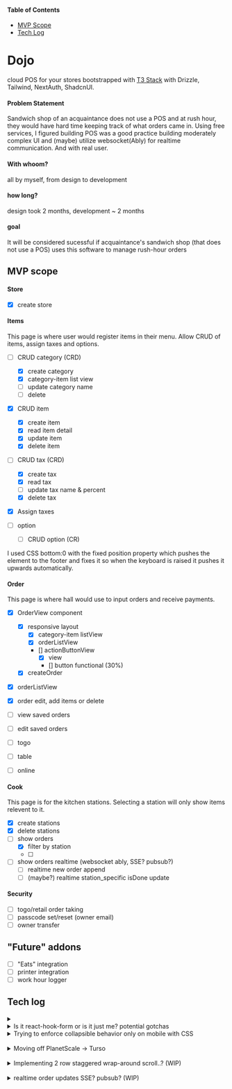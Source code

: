 #### Table of Contents

- [MVP Scope](#mvp-scope)
- [Tech Log](#tech-log)

# Dojo

cloud POS for your stores bootstrapped with [T3 Stack](https://create.t3.gg/) with Drizzle, Tailwind, NextAuth, ShadcnUI.

#### Problem Statement

Sandwich shop of an acquaintance does not use a POS and at rush hour, they would have hard time keeping track of what orders came in. Using free services, I figured building POS was a good practice building moderately complex UI and (maybe) utilize websocket(Ably) for realtime communication. And with real user.

#### With whoom?

all by myself, from design to development

#### how long?

design took 2 months, development ~ 2 months

#### goal

It will be considered sucessful if acquaintance's sandwich shop (that does not use a POS) uses this software to manage rush-hour orders

## MVP scope

#### Store

- [x] create store

#### Items

This page is where user would register items in their menu. Allow CRUD of items, assign taxes and options.

- [ ] CRUD category (CRD)

  - [x] create category
  - [x] category-item list view
  - [ ] update category name
  - [ ] delete

- [x] CRUD item

  - [x] create item
  - [x] read item detail
  - [x] update item
  - [x] delete item

- [ ] CRUD tax (CRD)

  - [x] create tax
  - [x] read tax
  - [ ] update tax name & percent
  - [x] delete tax

- [x] Assign taxes

- [ ] option
  - [ ] CRUD option (CR)

I used CSS bottom:0 with the fixed position property which pushes the element to the footer and fixes it so when the keyboard is raised it pushes it upwards automatically.

#### Order

This page is where hall would use to input orders and receive payments.

- [x] OrderView component

  - [x] responsive layout
    - [x] category-item listView
    - [x] orderListView
    - [] actionButtonView
      - [x] view
      - [] button functional (30%)
  - [x] createOrder

- [x] orderListView
- [x] order edit, add items or delete
- [ ] view saved orders
- [ ] edit saved orders

- [ ] togo
- [ ] table
- [ ] online

#### Cook

This page is for the kitchen stations. Selecting a station will only show items relevent to it.

- [x] create stations
- [x] delete stations
- [ ] show orders
  - [x] filter by station
  - [ ]
- [ ] show orders realtime (websocket ably, SSE? pubsub?)
  - [ ] realtime new order append
  - [ ] (maybe?) realtime station_specific isDone update

#### Security

- [ ] togo/retail order taking
- [ ] passcode set/reset (owner email)
- [ ] owner transfer

## "Future" addons

- [ ] "Eats" integration
- [ ] printer integration
- [ ] work hour logger

## Tech log

<details>
<summary>
</summary>

TODO: talk about option schema (multiple item ref OR single) & start small with multi selectable.

boolean
select one (1~many, toggle only one)
select

number of togglable
toggle at least...
toggle at most...

4 selectable, toggle 0~1

Initially, I was trying to build the most complete modifier, but decided against it and reined back a little.

I decided to first build "multi choice toggle". With [# of choices, min choices, max choices], I can effectively cover single choice on/off, multi-choice choose none ~ all.

With # of choices, a choice name & choice cost

Options with counters, more akin to drink category will be implemented later with

I thought about allowing items point to same modifiers, but it would be messy in cases where the

It is better to keep modifiers separate, but allow user to copy & edit from other item modifiers.

</details>

<details>
<summary>
Is it react-hook-form or is it just me? potential gotchas
</summary>

<br/>
TLDR;

1. `watch("numberField",{default:0})` does not return a number (returns string for some reason)
2. If you use useFieldArray with useForm (and have defined formType), define your fieldArrayType within the formType and align the name (...doc does show this I just missed it).

## 1 `toFixed` is not a function of "Number" type

```js
type OptionInput = {
  numChoices: number;
};

const form = useForm<OptionInput>();
const numChoices = form.watch("numChoices", 0);

//          vvv Error "cannot find toFixed prop"
numChoices.toFixed(0)
```

According to docs and TS LSP, `numChoices.toFixed(0)` shouldn't have any problem as it returns Number and default value of 0 otherwise.

But when I call it, throws an error `numChoices.toFixed is not a function`, meaning that it did not return a type Number.

<br/>

In reality, it is returning a string as below works as expected.

```jsx
Number(numChoices).toFixed(0);
```

I am guessing that RHF is using JSDOC to interface with the app developers and mistake is made somewhere in the chain. I'll report this at later time.

<br/>
<br/>

## 2 Define array field in original useForm hook

I was trying to have a form with meta information and an array of fields.

For example, I wanted to represent a modifer as below with multiple options that could be toggled.

```js
type OptionInput = {
  someMetaInfo: string;
  options: { name: string; price: number }[];
};
```

I searched for RHF way to do array of inputs and landed on [`useFieldArray()` method](https://react-hook-form.com/docs/usefieldarray).

Following the doc, I came to code below midway.

```jsx
type OptionInput = {
  someMetaInfo: string;
};
function OptionCreate() {
  const form = useForm<OptionInput>();
                                   // vvv Error
  const options = useFieldArray({ name: "options", control: form.control });

  return <></>
}
```

where "name" field errors with the following `Type 'string' is not assignable to type 'never'.` I was confused and read the doc again but I was just following along.

Maybe... I need to define the array in formType and useFieldArray needs to refer to it correctly.

```jsx
type OptionInput = {
  someMetaInfo: string;
  options: { name: string; price: number }[];
};
function OptionCreate() {
  const form = useForm<OptionInput>();
  const options = useFieldArray({ name: "options", control: form.control });

  return <></>
}
```

And no error.

### edit

RHF does show how to use useFieldArray in TS, I just didn't notice the TS toggle till now. Number issue on form.watch is still valid though.

</details>

<details>
<summary>
Trying to enforce collapsible behavior only on mobile with CSS
</summary>

To have action buttons collapsible only on mobile, I wanted to know if it could be only be CSS.

I wanted to avoid control of the RadixUI's "Collapsible" if possible and not rely so much on JS.

Part of it was to hide the Collapsible.Trigger.

```jsx
function ActionButtons() {
  return (
    <Collapsible.Root>
      <Collapsible.Content>...buttons</Collapsible.Content>
      <Collapsible.Trigger className="lg:hidden">
        <ChevronDown />
      </Collapsible.Trigger>
    </Collapsible.Root>
  );
}
```

With visual side done, I wanted to see if it's possible to avoid taking over control of open state.

As I was looking into it, there was not a good way to infer width from CSS(tailwind) and to trigger state modification, and realised that I had to take control of it to modify the state in the first place anyways.

In the end, I took the L, implemented useIsScreenLg hook, and taken control of open state of Collapsible

```jsx
export default function useIsScreenLg() {
  const [width, setWidth] = useState(window.innerWidth);

  useEffect(() => {
    const handleResize = () => {
      setWidth(window.innerWidth);
    };
    window.addEventListener("resize", handleResize);

    return () => {
      window.removeEventListener("resize", handleResize);
    };
  }, []);

  return width >= 1024;
}
```

```jsx
function ActionButtons() {
  const isScreenLg = useIsScreenLg();
  const [isOpen, setOpen] = useState(false);

  useEffect(() => {
    if (isScreenLg) {
      setOpen(true);
    } else {
      setOpen(false);
    }
  }, [isScreenLg]);

  return (
    <Collapsible.Root open={isOpen}>
      <Collapsible.Content>...buttons</Collapsible.Content>
      <Collapsible.Trigger
        className="lg:hidden"
        disabled={isScreenLg}
        onClick={() => {
          setOpen((r) => !r);
        }}
      >
        <ChevronDown />
      </Collapsible.Trigger>
    </Collapsible.Root>
  );
}
```

</details>

<br/>

<details>
<summary>
Moving off PlanetScale -> Turso
</summary>

With announcement of PlanetScale to sunset free tier on April 4th, I had to look for another provider that had free tier DB.

</details>

<br/>

<details>
<summary>
Implementing 2 row staggered wrap-around scroll..? (WIP)
</summary>

### I have a list of orders that kitchen needs to see.

**First**, I wanted to have a desktop view that would be 2 rows, staggered wrap-around scroll, where element leaves from top row right side and enters from bottom left side.

I tried searching for a way to do it with just CSS, but there were only simple 2 row scrollable flexbox that would have top and bottom rows locked together.

As far as I can find, there is no good way to have one flexbox/grid with 2 rows to have a overflowing on the top left side and have overflow on bottom right side.

So 2 separate flexboxes it is.

**Second?** was how to append paginated/new orders to start and end of items, without scroll position change and weird flickers

https://github.com/bvaughn/react-virtualized/blob/HEAD/docs/creatingAnInfiniteLoadingList.md

react virtualized? fibre?

**Thrid?** sync top and bottom scroll to have desired staggered scroll effect.

useRef? intersection observer?

TODO: will comeback to it to actually implement.

</details>

<br/>

<details>
<summary>
realtime order updates SSE? pubsub? (WIP)
</summary>

### I have a list of orders that kitchen needs to see.

**First**, I wanted to have a desktop view that would be 2 rows, staggered wrap-around scroll, where element leaves from top row right side and enters from bottom left side.

I tried searching for a way to do it with just CSS, but there were only simple 2 row scrollable flexbox that would have top and bottom rows locked together.

As far as I can find, there is no good way to have one flexbox/grid with 2 rows to have a overflowing on the top left side and have overflow on bottom right side.

So 2 separate flexboxes it is.

**Second?** was how to append paginated/new orders to start and end of items, without scroll position change and weird flickers

https://github.com/bvaughn/react-virtualized/blob/HEAD/docs/creatingAnInfiniteLoadingList.md

react virtualized? fibre?

**Thrid?** sync top and bottom scroll to have desired staggered scroll effect.

useRef? intersection observer?

TODO: will comeback to it to actually implement.

</details>

<br/>

<!--
<details>
<summary></summary>
</details> -->

<!-- \*\*\* REMOVE CATEGORY base "NOTHING" layout page to simple static page (no need) -->
